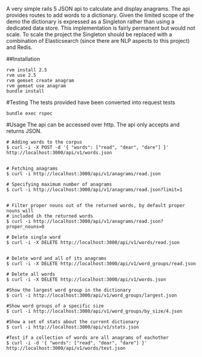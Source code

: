 A very simple rails 5 JSON api to calculate and display anagrams. The api
provides routes to add words to a dictionary. Given the limited scope of the
demo the dictionary is expressed as a Singleton rather than using a dedicated
data store. This implementation is fairly permanent but would not scale. To
scale the project the Singleton should be replaced with a combination of Elasticsearch
(since there are NLP aspects to this project) and Redis.

##Installation

```{bash}
rvm install 2.5
rvm use 2.5
rvm gemset create anagram
rvm gemset use anagram
bundle install
```

#Testing
The tests provided have been converted into request tests


```{bash}
bundle exec rspec
```

#Usage
The api can be accessed over http. The api only accepts and returns JSON.


```{bash}
# Adding words to the corpus
$ curl -i -X POST -d '{ "words": ["read", "dear", "dare"] }' http://localhost:3000/api/v1/words.json


# Fetching anagrams
$ curl -i http://localhost:3000/api/v1/anagrams/read.json

# Specifying maximum number of anagrams
$ curl -i http://localhost:3000/api/v1/anagrams/read.json?limit=1


# Filter proper nouns out of the returned words, by default proper nouns will
# included ih the returned words
$ curl -i http://localhost:3000/api/v1/anagrams/read.json?proper_nouns=0

# Delete single word
$ curl -i -X DELETE http://localhost:3000/api/v1/words/read.json


# Delete word and all of its anagrams
$ curl -i -X DELETE http://localhost:3000/api/v1/word_groups/read.json

# Delete all words
$ curl -i -X DELETE http://localhost:3000/api/v1/words.json

#Show the largest word group in the dictionary
$ curl -i http://localhost:3000/api/v1/word_groups/largest.json

#Show word groups of a specific size
$ curl -i http://localhost:3000/api/v1/word_groups/by_size/4.json

#Show a set of stats about the current dictionary
$ curl -i http://localhost:3000/api/v1/stats.json

#Test if a collection of words are all anagrams of eachother
$ curl -i -d '{ "words": ["read", "dear", "dare"] }' http://localhost:3000/api/v1/words/test.json
```
